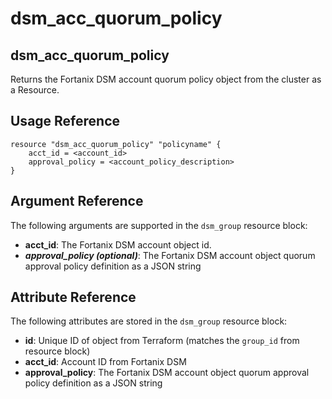 # dsm\_acc\_quorum\_policy

## dsm\_acc\_quorum\_policy

Returns the Fortanix DSM account quorum policy object from the cluster as a Resource.

## Usage Reference

```
resource "dsm_acc_quorum_policy" "policyname" {
    acct_id = <account_id>
    approval_policy = <account_policy_description>
}
```

## Argument Reference

The following arguments are supported in the `dsm_group` resource block:

* **acct_id**: The Fortanix DSM account object id.
* _**approval_policy (optional)**_: The Fortanix DSM account object quorum approval policy definition as a JSON string

## Attribute Reference

The following attributes are stored in the `dsm_group` resource block:

* **id**: Unique ID of object from Terraform (matches the `group_id` from resource block)
* **acct\_id**: Account ID from Fortanix DSM
* **approval_policy**: The Fortanix DSM account object quorum approval policy definition as a JSON string
